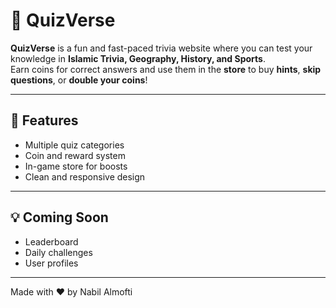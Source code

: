 # 🎯 QuizVerse

**QuizVerse** is a fun and fast-paced trivia website where you can test your knowledge in **Islamic Trivia, Geography, History, and Sports**.  
Earn coins for correct answers and use them in the **store** to buy **hints**, **skip questions**, or **double your coins**!

---

## 🌟 Features
- Multiple quiz categories  
- Coin and reward system  
- In-game store for boosts  
- Clean and responsive design  

---

## 💡 Coming Soon
- Leaderboard  
- Daily challenges  
- User profiles  

---

Made with ❤️ by Nabil Almofti
